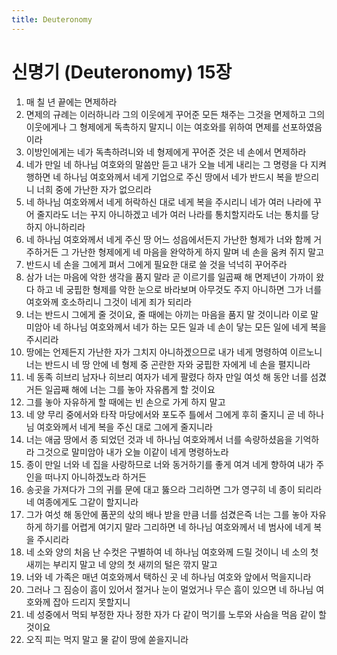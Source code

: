 ```yaml
---
title: Deuteronomy
---
```


# 신명기 (Deuteronomy) 15장
1. 매 칠 년 끝에는 면제하라
1. 면제의 규례는 이러하니라 그의 이웃에게 꾸어준 모든 채주는 그것을 면제하고 그의 이웃에게나 그 형제에게 독촉하지 말지니 이는 여호와를 위하여 면제를 선포하였음이라
1. 이방인에게는 네가 독촉하려니와 네 형제에게 꾸어준 것은 네 손에서 면제하라
1. 네가 만일 네 하나님 여호와의 말씀만 듣고 내가 오늘 네게 내리는 그 명령을 다 지켜 행하면 네 하나님 여호와께서 네게 기업으로 주신 땅에서 네가 반드시 복을 받으리니 너희 중에 가난한 자가 없으리라
1. 네 하나님 여호와께서 네게 허락하신 대로 네게 복을 주시리니 네가 여러 나라에 꾸어 줄지라도 너는 꾸지 아니하겠고 네가 여러 나라를 통치할지라도 너는 통치를 당하지 아니하리라
1. 네 하나님 여호와께서 네게 주신 땅 어느 성읍에서든지 가난한 형제가 너와 함께 거주하거든 그 가난한 형제에게 네 마음을 완악하게 하지 말며 네 손을 움켜 쥐지 말고
1. 반드시 네 손을 그에게 펴서 그에게 필요한 대로 쓸 것을 넉넉히 꾸어주라
1. 삼가 너는 마음에 악한 생각을 품지 말라 곧 이르기를 일곱째 해 면제년이 가까이 왔다 하고 네 궁핍한 형제를 악한 눈으로 바라보며 아무것도 주지 아니하면 그가 너를 여호와께 호소하리니 그것이 네게 죄가 되리라
1. 너는 반드시 그에게 줄 것이요, 줄 때에는 아끼는 마음을 품지 말 것이니라 이로 말미암아 네 하나님 여호와께서 네가 하는 모든 일과 네 손이 닿는 모든 일에 네게 복을 주시리라
1. 땅에는 언제든지 가난한 자가 그치지 아니하겠으므로 내가 네게 명령하여 이르노니 너는 반드시 네 땅 안에 네 형제 중 곤란한 자와 궁핍한 자에게 네 손을 펼지니라
1. 네 동족 히브리 남자나 히브리 여자가 네게 팔렸다 하자 만일 여섯 해 동안 너를 섬겼거든 일곱째 해에 너는 그를 놓아 자유롭게 할 것이요
1. 그를 놓아 자유하게 할 때에는 빈 손으로 가게 하지 말고
1. 네 양 무리 중에서와 타작 마당에서와 포도주 틀에서 그에게 후히 줄지니 곧 네 하나님 여호와께서 네게 복을 주신 대로 그에게 줄지니라
1. 너는 애굽 땅에서 종 되었던 것과 네 하나님 여호와께서 너를 속량하셨음을 기억하라 그것으로 말미암아 내가 오늘 이같이 네게 명령하노라
1. 종이 만일 너와 네 집을 사랑하므로 너와 동거하기를 좋게 여겨 네게 향하여 내가 주인을 떠나지 아니하겠노라 하거든
1. 송곳을 가져다가 그의 귀를 문에 대고 뚫으라 그리하면 그가 영구히 네 종이 되리라 네 여종에게도 그같이 할지니라
1. 그가 여섯 해 동안에 품꾼의 삯의 배나 받을 만큼 너를 섬겼은즉 너는 그를 놓아 자유하게 하기를 어렵게 여기지 말라 그리하면 네 하나님 여호와께서 네 범사에 네게 복을 주시리라
1. 네 소와 양의 처음 난 수컷은 구별하여 네 하나님 여호와께 드릴 것이니 네 소의 첫 새끼는 부리지 말고 네 양의 첫 새끼의 털은 깎지 말고
1. 너와 네 가족은 매년 여호와께서 택하신 곳 네 하나님 여호와 앞에서 먹을지니라
1. 그러나 그 짐승이 흠이 있어서 절거나 눈이 멀었거나 무슨 흠이 있으면 네 하나님 여호와께 잡아 드리지 못할지니
1. 네 성중에서 먹되 부정한 자나 정한 자가 다 같이 먹기를 노루와 사슴을 먹음 같이 할 것이요
1. 오직 피는 먹지 말고 물 같이 땅에 쏟을지니라